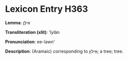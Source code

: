# Lexicon Entry H363

**Lemma**: אִילָן

**Transliteration (xlit)**: ʼîylân

**Pronunciation**: ee-lawn'

**Description**:
(Aramaic) corresponding to אֵילוֹן; a tree; tree.
